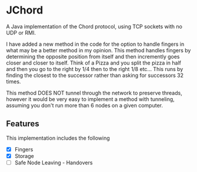 JChord
===========
A Java implementation of the Chord protocol, using TCP sockets with no UDP or RMI.

I have added a new method in the code for the option to handle fingers in what may be a better method in my opinion.
This method handles fingers by determining the opposite position from itself and then incremently goes closer and closer to itself.
Think of a Pizza and you split the pizza in half and then you go to the right by 1/4 then to the right 1/8 etc... This runs by finding
the closest to the successor rather than asking for successors 32 times.

This method DOES NOT tunnel through the network to preserve threads, however it would be very easy to implement a method with tunneling, assuming you don't run
more than 6 nodes on a given computer.

Features
-----------
This implementation includes the following

- [x] Fingers
- [x] Storage
- [ ] Safe Node Leaving - Handovers
